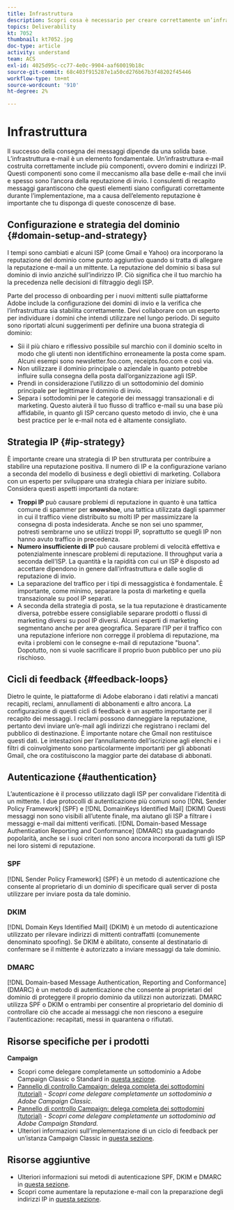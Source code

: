 ```yaml
---
title: Infrastruttura
description: Scopri cosa è necessario per creare correttamente un’infrastruttura e-mail.
topics: Deliverability
kt: 7052
thumbnail: kt7052.jpg
doc-type: article
activity: understand
team: ACS
exl-id: 4025d95c-cc77-4e0c-9904-aaf60019b18c
source-git-commit: 68c403f915287e1a50cd276b67b3f48202f45446
workflow-type: tm+mt
source-wordcount: '910'
ht-degree: 2%

---
```


# Infrastruttura

Il successo della consegna dei messaggi dipende da una solida base. L’infrastruttura e-mail è un elemento fondamentale. Un’infrastruttura e-mail costruita correttamente include più componenti, ovvero domini e indirizzi IP. Questi componenti sono come il meccanismo alla base delle e-mail che invii e spesso sono l’ancora della reputazione di invio. I consulenti di recapito messaggi garantiscono che questi elementi siano configurati correttamente durante l’implementazione, ma a causa dell’elemento reputazione è importante che tu disponga di queste conoscenze di base.

## Configurazione e strategia del dominio {#domain-setup-and-strategy}

I tempi sono cambiati e alcuni ISP (come Gmail e Yahoo) ora incorporano la reputazione del dominio come punto aggiuntivo quando si tratta di allegare la reputazione e-mail a un mittente. La reputazione del dominio si basa sul dominio di invio anziché sull’indirizzo IP. Ciò significa che il tuo marchio ha la precedenza nelle decisioni di filtraggio degli ISP.

Parte del processo di onboarding per i nuovi mittenti sulle piattaforme Adobe include la configurazione dei domini di invio e la verifica che l’infrastruttura sia stabilita correttamente. Devi collaborare con un esperto per individuare i domini che intendi utilizzare nel lungo periodo. Di seguito sono riportati alcuni suggerimenti per definire una buona strategia di dominio:

* Sii il più chiaro e riflessivo possibile sul marchio con il dominio scelto in modo che gli utenti non identifichino erroneamente la posta come spam. Alcuni esempi sono newsletter.foo.com, receipts.foo.com e così via.
* Non utilizzare il dominio principale o aziendale in quanto potrebbe influire sulla consegna della posta dall’organizzazione agli ISP.
* Prendi in considerazione l’utilizzo di un sottodominio del dominio principale per legittimare il dominio di invio.
* Separa i sottodomini per le categorie dei messaggi transazionali e di marketing. Questo aiuterà il tuo flusso di traffico e-mail su una base più affidabile, in quanto gli ISP cercano questo metodo di invio, che è una best practice per le e-mail nota ed è altamente consigliato.

## Strategia IP {#ip-strategy}

È importante creare una strategia di IP ben strutturata per contribuire a stabilire una reputazione positiva. Il numero di IP e la configurazione variano a seconda del modello di business e degli obiettivi di marketing. Collabora con un esperto per sviluppare una strategia chiara per iniziare subito. Considera questi aspetti importanti da notare:

* **Troppi IP** può causare problemi di reputazione in quanto è una tattica comune di spammer per **snowshoe**, una tattica utilizzata dagli spammer in cui il traffico viene distribuito su molti IP per massimizzare la consegna di posta indesiderata. Anche se non sei uno spammer, potresti sembrarne uno se utilizzi troppi IP, soprattutto se quegli IP non hanno avuto traffico in precedenza.
* **Numero insufficiente di IP** può causare problemi di velocità effettiva e potenzialmente innescare problemi di reputazione. Il throughput varia a seconda dell&#39;ISP. La quantità e la rapidità con cui un ISP è disposto ad accettare dipendono in genere dall’infrastruttura e dalle soglie di reputazione di invio.
* La separazione del traffico per i tipi di messaggistica è fondamentale. È importante, come minimo, separare la posta di marketing e quella transazionale su pool IP separati.
* A seconda della strategia di posta, se la tua reputazione è drasticamente diversa, potrebbe essere consigliabile separare prodotti o flussi di marketing diversi su pool IP diversi. Alcuni esperti di marketing segmentano anche per area geografica. Separare l’IP per il traffico con una reputazione inferiore non corregge il problema di reputazione, ma evita i problemi con le consegne e-mail di reputazione &quot;buona&quot;. Dopotutto, non si vuole sacrificare il proprio buon pubblico per uno più rischioso.

## Cicli di feedback {#feedback-loops}

Dietro le quinte, le piattaforme di Adobe elaborano i dati relativi a mancati recapiti, reclami, annullamenti di abbonamenti e altro ancora. La configurazione di questi cicli di feedback è un aspetto importante per il recapito dei messaggi. I reclami possono danneggiare la reputazione, pertanto devi inviare un’e-mail agli indirizzi che registrano i reclami del pubblico di destinazione. È importante notare che Gmail non restituisce questi dati. Le intestazioni per l’annullamento dell’iscrizione agli elenchi e i filtri di coinvolgimento sono particolarmente importanti per gli abbonati Gmail, che ora costituiscono la maggior parte dei database di abbonati.

## Autenticazione {#authentication}

L’autenticazione è il processo utilizzato dagli ISP per convalidare l’identità di un mittente. I due protocolli di autenticazione più comuni sono [!DNL Sender Policy Framework] (SPF) e [!DNL DomainKeys Identified Mail] (DKIM) Questi messaggi non sono visibili all’utente finale, ma aiutano gli ISP a filtrare i messaggi e-mail dai mittenti verificati. [!DNL Domain-based Message Authentication Reporting and Conformance] (DMARC) sta guadagnando popolarità, anche se i suoi criteri non sono ancora incorporati da tutti gli ISP nei loro sistemi di reputazione.

### SPF

[!DNL Sender Policy Framework] (SPF) è un metodo di autenticazione che consente al proprietario di un dominio di specificare quali server di posta utilizzare per inviare posta da tale dominio.

### DKIM

[!DNL Domain Keys Identified Mail] (DKIM) è un metodo di autenticazione utilizzato per rilevare indirizzi di mittenti contraffatti (comunemente denominato spoofing). Se DKIM è abilitato, consente al destinatario di confermare se il mittente è autorizzato a inviare messaggi da tale dominio.

### DMARC

[!DNL Domain-based Message Authentication, Reporting and Conformance] (DMARC) è un metodo di autenticazione che consente ai proprietari del dominio di proteggere il proprio dominio da utilizzi non autorizzati. DMARC utilizza SPF o DKIM o entrambi per consentire al proprietario del dominio di controllare ciò che accade ai messaggi che non riescono a eseguire l&#39;autenticazione: recapitati, messi in quarantena o rifiutati.

## Risorse specifiche per i prodotti

**Campaign**

* Scopri come delegare completamente un sottodominio a Adobe Campaign Classic o Standard in [questa sezione](/help/additional-resources/ac-domain-name-setup.md).
* [Pannello di controllo Campaign: delega completa dei sottodomini (tutorial)](https://experienceleague.adobe.com/docs/campaign-classic-learn/control-panel/subdomains-and-certificates/subdomain-delegation.html) - *Scopri come delegare completamente un sottodominio a Adobe Campaign Classic.*
* [Pannello di controllo Campaign: delega completa dei sottodomini (tutorial)](https://experienceleague.adobe.com/docs/campaign-standard-learn/control-panel/subdomains-and-certificates/subdomain-delegation.html) - *Scopri come delegare completamente un sottodominio ad Adobe Campaign Standard.*
* Ulteriori informazioni sull’implementazione di un ciclo di feedback per un’istanza Campaign Classic in [questa sezione](/help/additional-resources/acc-technical-recommendations.md#feedback-loop-acc).

## Risorse aggiuntive

* Ulteriori informazioni sui metodi di autenticazione SPF, DKIM e DMARC in [questa sezione](/help/additional-resources/authentication.md).
* Scopri come aumentare la reputazione e-mail con la preparazione degli indirizzi IP in [questa sezione](/help/additional-resources/increase-reputation-with-ip-warming.md).
